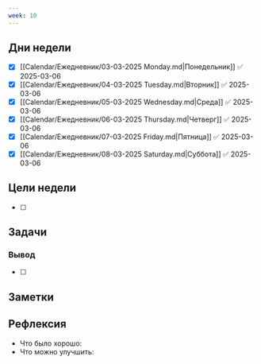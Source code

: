 ```yaml
---
week: 10
---
```

## Дни недели

- [x] [[Calendar/Ежедневник/03-03-2025 Monday.md|Понедельник]] ✅ 2025-03-06
- [x] [[Calendar/Ежедневник/04-03-2025 Tuesday.md|Вторник]] ✅ 2025-03-06
- [x] [[Calendar/Ежедневник/05-03-2025 Wednesday.md|Среда]] ✅ 2025-03-06
- [x] [[Calendar/Ежедневник/06-03-2025 Thursday.md|Четверг]] ✅ 2025-03-06
- [x] [[Calendar/Ежедневник/07-03-2025 Friday.md|Пятница]] ✅ 2025-03-06
- [x] [[Calendar/Ежедневник/08-03-2025 Saturday.md|Суббота]] ✅ 2025-03-06

## Цели недели

- [ ]

## Задачи

### Вывод

- [ ]

## Заметки

## Рефлексия

- Что было хорошо:
- Что можно улучшить: